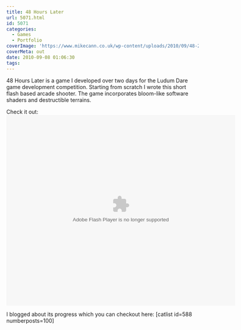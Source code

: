```yaml
---
title: 48 Hours Later
url: 5071.html
id: 5071
categories:
  - Games
  - Portfolio
coverImage: 'https://www.mikecann.co.uk/wp-content/uploads/2010/09/48-2.png'
coverMeta: out
date: 2010-09-08 01:06:30
tags:
---
```


48 Hours Later is a game I developed over two days for the Ludum Dare game development competition. Starting from scratch I wrote this short flash based arcade shooter. The game incorporates bloom-like software shaders and destructible terrains. 

<!-- more -->

Check it out: 
<object style="width: 600px; height: 500px;" classid="clsid:d27cdb6e-ae6d-11cf-96b8-444553540000" width="600" height="500" codebase="https://download.macromedia.com/pub/shockwave/cabs/flash/swflash.cab#version=6,0,40,0"><param name="src" value="https://www.mikecann.co.uk/DumpingGround/ld/18/05/LudumDare18.swf" /><embed style="width: 600px; height: 500px;" type="application/x-shockwave-flash" width="600" height="500" src="https://www.mikecann.co.uk/DumpingGround/ld/18/05/LudumDare18.swf"></embed></object>

I blogged about its progress which you can checkout here:
[catlist id=588 numberposts=100]